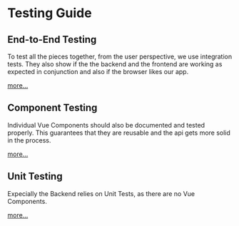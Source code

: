 # Testing Guide

## End-to-End Testing

To test all the pieces together, from the user perspective, we use integration tests. They also show if the the backend and the frontend are working as expected in conjunction and also if the browser likes our app.

[more...](cypress/README.md)

## Component Testing

Individual Vue Components should also be documented and tested properly. This guarantees that they are reusable and the api gets more solid in the process.

[more...](webapp/testing.md)

## Unit Testing

Expecially the Backend relies on Unit Tests, as there are no Vue Components.

[more...](backend/testing.md)

